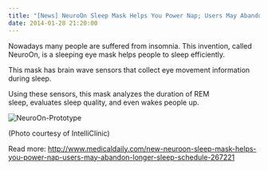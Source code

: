 ```yaml
---
title: "[News] NeuroOn Sleep Mask Helps You Power Nap; Users May Abandon Longer Sleep Schedule"
date: 2014-01-28 21:20:00
---
```


Nowadays many people are suffered from insomnia. This invention, called NeuroOn, is a sleeping eye mask helps people to sleep efficiently.

This mask has brain wave sensors that collect eye movement information during sleep. 

Using these sensors, this mask analyzes the duration of REM sleep, evaluates sleep quality, and even wakes people up.

![NeuroOn-Prototype](http://images.medicaldaily.com/sites/medicaldaily.com/files/styles/large/public/2014/01/15/neuroon-prototype.jpg)

(Photo courtesy of IntelliClinic)

Read more: <http://www.medicaldaily.com/new-neuroon-sleep-mask-helps-you-power-nap-users-may-abandon-longer-sleep-schedule-267221>

